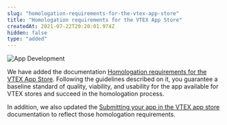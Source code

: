 ```yaml
---
slug: "homologation-requirements-for-the-vtex-app-store"
title: "Homologation requirements for the VTEX App Store"
createdAt: 2021-07-22T20:20:01.974Z
hidden: false
type: "added"
---
```


![App Development](https://img.shields.io/badge/-App%20Development-blue)

We have added the documentation [Homologation requirements for the VTEX App Store](https://developers.vtex.com/vtex-developer-docs/docs/vtex-io-documentation-homologation-requirements-for-vtex-app-store). Following the guidelines described on it, you guarantee a baseline standard of quality, viability, and usability for the app available for VTEX stores and succeed in the homologation process.

In addition, we also updated the [Submitting your app in the VTEX app store](https://developers.vtex.com/vtex-developer-docs/docs/vtex-io-documentation-submitting-your-app-in-the-vtex-app-store) documentation to reflect those homologation requirements.
